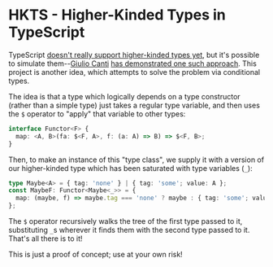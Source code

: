 # HKTS - Higher-Kinded Types in TypeScript

TypeScript [doesn't really support higher-kinded types yet](https://github.com/Microsoft/TypeScript/issues/1213), but it's possible to simulate them--[Giulio Canti](https://github.com/gcanti) [has demonstrated one such approach](https://medium.com/@gcanti/higher-kinded-types-in-typescript-static-and-fantasy-land-d41c361d0dbe). This project is another idea, which attempts to solve the problem via conditional types.

The idea is that a type which logically depends on a type constructor (rather than a simple type) just takes a regular type variable, and then uses the `$` operator to "apply" that variable to other types:

```ts
interface Functor<F> {
  map: <A, B>(fa: $<F, A>, f: (a: A) => B) => $<F, B>;
}
```

Then, to make an instance of this "type class", we supply it with a version of our higher-kinded type which has been saturated with type variables (`_`):

```ts
type Maybe<A> = { tag: 'none' } | { tag: 'some'; value: A };
const MaybeF: Functor<Maybe<_>> = {
  map: (maybe, f) => maybe.tag === 'none' ? maybe : { tag: 'some'; value: f(maybe.value) },
};
```

The `$` operator recursively walks the tree of the first type passed to it, substituting `_`s wherever it finds them with the second type passed to it. That's all there is to it!

This is just a proof of concept; use at your own risk!
